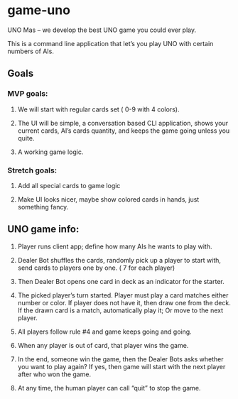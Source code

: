 # game-uno

UNO Mas – we develop the best UNO game you could ever play.

This is a command line application that let’s you play UNO with certain numbers of AIs.


## Goals 

### MVP goals:

1. We will start with regular cards set ( 0-9 with 4 colors).

2. The UI will be simple, a conversation based CLI application, shows your current cards, AI’s cards quantity, and 
   keeps the game going unless you quite.

3. A working game logic.



### Stretch goals:

1. Add all special cards to game logic

2. Make UI looks nicer, maybe show colored cards in hands, just something fancy.

## UNO game info:

1. Player runs client app; define how many AIs he wants to play with.

2. Dealer Bot shuffles the cards, randomly pick up a player to start with, send cards to players one by one. ( 7 for 
each player)

3. Then Dealer Bot opens one card in deck as an indicator for the starter.

4. The picked player’s turn started.  Player must play a card matches either number or color. If player does not have 
it, then draw one from the deck. If the drawn card is a match, automatically play it; Or move to the next player.

5. All players follow rule #4 and game keeps going and going.

6. When any player is out of card, that player wins the game.

7. In the end, someone win the game, then the Dealer Bots asks whether you want to play again? If yes, then game will 
start with the next player after who won the game.

8. At any time, the human player can call “quit” to stop the game.

